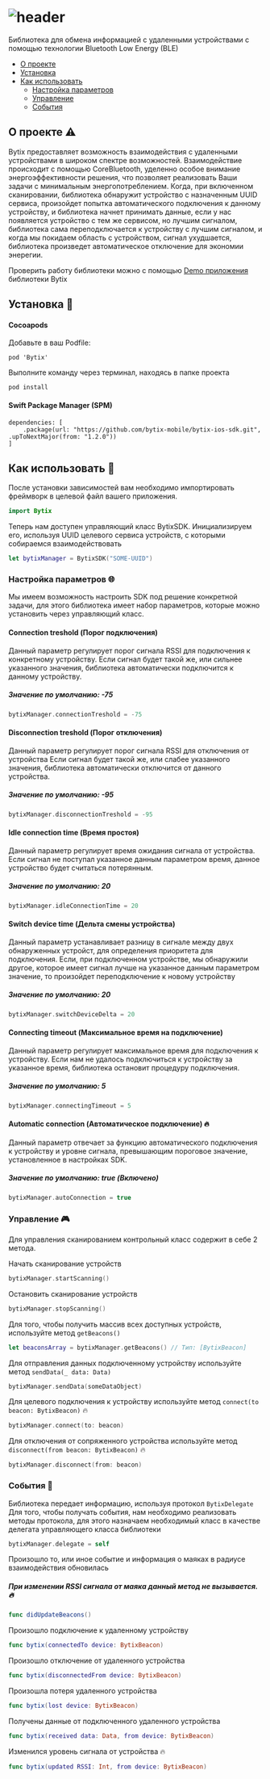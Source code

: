 # ![header](https://i.imgur.com/KtdI3hP.png)

Библиотека для обмена информацией с удаленными устройствами с помощью технологии Bluetooth Low Energy (BLE)

- [О проекте](#О-проекте)
- [Установка](#Установка)
- [Как использовать](#Как-использовать)
  - [Настройка параметров](#Настройка-параметров)
  - [Управление](#Управление)
  - [События](#События)

<a name="О-проекте"></a>
## О проекте :warning:
Bytix предоставляет возможность взаимодействия с удаленными устройствами в широком спектре возможностей. Взаимодействие происходит с помощью CoreBluetooth, уделенно особое внимание энергоэффективности решения, что позволяет реализовать Ваши задачи с минимальным энергопотреблением. Когда, при включенном сканировании, библиотека обнаружит устройство с назначенным UUID сервиса, произойдет попытка автоматического подключения к данному устройству, и библиотека начнет принимать данные, если у нас появляется устройство с тем же сервисом, но лучшим сигналом, библиотека сама переподключается к устройству с лучшим сигналом, и когда мы покидаем область с устройством, сигнал ухудшается, библиотека произведет автоматическое отключение для экономии энерегии.

Проверить работу библиотеки можно с помощью [Demo приложения](https://github.com/bytix-mobile/bytix-ios-test-app) библиотеки Bytix

<a name="Установка"></a>
## Установка :hammer:

#### Cocoapods

Добавьте в ваш Podfile:
```
pod 'Bytix'
```

Выполните команду через терминал, находясь в папке проекта
```
pod install
```

#### Swift Package Manager (SPM)

```
dependencies: [
    .package(url: "https://github.com/bytix-mobile/bytix-ios-sdk.git", .upToNextMajor(from: "1.2.0"))
]
```

<a name="Как-использовать"></a>
## Как использовать :key:

После установки зависимостей вам необходимо импортировать фреймворк в целевой файл вашего приложения.
```swift
import Bytix
```

Теперь нам доступен управляющий класс BytixSDK. Инициализируем его, используя UUID целевого сервиса устройств, с которыми собираемся взаимодействовать
```swift
let bytixManager = BytixSDK("SOME-UUID")
```
<a name="Настройка-параметров"></a>
### Настройка параметров :globe_with_meridians:
Мы имеем возможность настроить SDK под решение конкретной задачи, для этого библиотека имеет набор параметров, которые можно установить через управляющий класс.

#### Connection treshold (Порог подключения)
Данный параметр регулирует порог сигнала RSSI для подключения к конкретному устройству.
Если сигнал будет такой же, или сильнее указанного значения, библиотека автоматически подключится к данному устройству.
##### Значение по умолчанию: -75
```swift
bytixManager.connectionTreshold = -75
```
#### Disconnection treshold (Порог отключения)
Данный параметр регулирует порог сигнала RSSI для отключения от устройства
Если сигнал будет такой же, или слабее указанного значения, библиотека автоматически отключится от данного устройства.
##### Значение по умолчанию: -95
```swift
bytixManager.disconnectionTreshold = -95
```
#### Idle connection time (Время простоя)
Данный параметр регулирует время ожидания сигнала от устройства. Если сигнал не поступал указанное данным параметром время, данное устройство будет считаться потерянным.
##### Значение по умолчанию: 20
```swift
bytixManager.idleConnectionTime = 20
```
#### Switch device time (Дельта смены устройства)
Данный параметр устанавливает разницу в сигнале между двух обнаруженных устройст, для определения приоритета для подключения. Если, при подключенном устройстве, мы обнаружили другое, которое имеет сигнал лучше на указанное данным параметром значение, то произойдет переподключение к новому устройству
##### Значение по умолчанию: 20
```swift
bytixManager.switchDeviceDelta = 20
```
#### Connecting timeout (Максимальное время на подключение)
Данный параметр регулирует максимальное время для подключения к устройству. Если нам не удалось подключиться к устройству за указанное время, библиотека остановит процедуру подключения.
##### Значение по умолчанию: 5
```swift
bytixManager.connectingTimeout = 5
```

#### Automatic connection (Автоматическое подключение) :fire:
Данный параметр отвечает за функцию автоматического подключения к устройству и уровне сигнала, превышающим пороговое значение, установленное в настройках SDK.
##### Значение по умолчанию: true (Включено)
```swift
bytixManager.autoConnection = true
```
<a name="Управление"></a>
### Управление :video_game:
Для управления сканированием контрольный класс содержит в себе 2 метода.

Начать сканирование устройств
```swift
bytixManager.startScanning()
```
Остановить сканирование устройств
```swift
bytixManager.stopScanning()
```

Для того, чтобы получить массив всех доступных устройств, используйте метод `getBeacons()`
```swift
let beaconsArray = bytixManager.getBeacons() // Тип: [BytixBeacon]
```

Для отправления данных подключенному устройству используйте метод `sendData(_ data: Data)`
```swift
bytixManager.sendData(someDataObject)
```

Для целевого подключения к устройству используйте метод `connect(to beacon: BytixBeacon)` :fire:
```swift
bytixManager.connect(to: beacon)
```

Для отключения от сопряженного устройства используйте метод `disconnect(from beacon: BytixBeacon)` :fire:
```swift
bytixManager.disconnect(from: beacon)
```
<a name="События"></a>
### События :dart:
Библиотека передает информацию, используя протокол `BytixDelegate` 
Для того, чтобы получать события, нам необходимо реализовать методы протокола, для этого назначаем необходимый класс в качестве делегата управляющего класса библиотеки
```swift
bytixManager.delegate = self
```
Произошло то, или иное событие и информация о маяках в радиусе взаимодействия обновилась
##### При изменении RSSI сигнала от маяка данный метод не вызывается. :fire:
```swift
func didUpdateBeacons()
```
Произошло подключение к удаленному устройству
```swift
func bytix(connectedTo device: BytixBeacon)
```
Произошло отключение от удаленного устройства
```swift
func bytix(disconnectedFrom device: BytixBeacon)
```
Произошла потеря удаленного устройства
```swift
func bytix(lost device: BytixBeacon)
```
Получены данные от подключенного удаленного устройства
```swift
func bytix(received data: Data, from device: BytixBeacon)
```
Изменился уровень сигнала от устройства :fire:
```swift
func bytix(updated RSSI: Int, from device: BytixBeacon)
```

